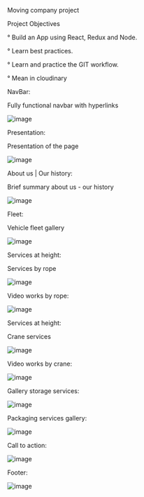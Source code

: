 Moving company project

Project Objectives

° Build an App using React, Redux and Node.

° Learn best practices.

° Learn and practice the GIT workflow.

° Mean in cloudinary

NavBar:

Fully functional navbar with hyperlinks

![image](https://user-images.githubusercontent.com/67989505/190526951-be1d8317-da96-4c07-a28a-49a00c6a3db1.png)

Presentation:

Presentation of the page

![image](https://user-images.githubusercontent.com/67989505/190529653-8dbff0c4-3df6-4f95-a63e-bae5c1c18e17.png)

About us | Our history:

Brief summary about us - our history

![image](https://user-images.githubusercontent.com/67989505/190530402-3d929a92-ccc3-44bf-b02f-ce92bbffbe4e.png)

Fleet:

Vehicle fleet gallery

![image](https://user-images.githubusercontent.com/67989505/190530542-bf6440b7-3064-42a6-a51c-c588d230caed.png)

Services at height:

Services by rope

![image](https://user-images.githubusercontent.com/67989505/190530655-02d13b96-78f0-41e4-9897-8de83700f588.png)

Video works by rope:

![image](https://user-images.githubusercontent.com/67989505/190530764-a1c39726-9cc0-4a53-a2b7-1b2afd0d5d25.png)

Services at height:

Crane services

![image](https://user-images.githubusercontent.com/67989505/190530819-0c54b6d8-b38a-4f3b-9a29-26d72856ebc1.png)

Video works by crane:

![image](https://user-images.githubusercontent.com/67989505/190530905-4f952937-04d7-4879-9fe9-c7c2d3ad8115.png)

Gallery storage services:

![image](https://user-images.githubusercontent.com/67989505/190530944-ae8f43c1-9871-4d4d-bec7-fb628a6a38d1.png)

Packaging services gallery:

![image](https://user-images.githubusercontent.com/67989505/190531015-d57a5a93-7fcb-4fe7-8828-fa3d579434e5.png)

Call to action:

![image](https://user-images.githubusercontent.com/67989505/190531105-dd377512-edc2-49cd-be42-8d527f04250d.png)

Footer:

![image](https://user-images.githubusercontent.com/67989505/190531142-9c56ac4e-c4a2-4c7d-854a-1a2d63bc4e5d.png)










